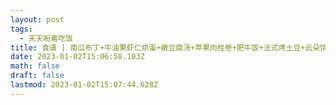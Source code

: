 ```yaml
---
layout: post
tags:
  - 天天盼着吃饭
title: 食谱 | 南瓜布丁+牛油果虾仁烘蛋+嫩豆腐汤+苹果肉桂卷+肥牛饭+法式烤土豆+云朵饼干
date: 2023-01-02T15:06:58.103Z
math: false
draft: false
lastmod: 2023-01-02T15:07:44.628Z
---
```

